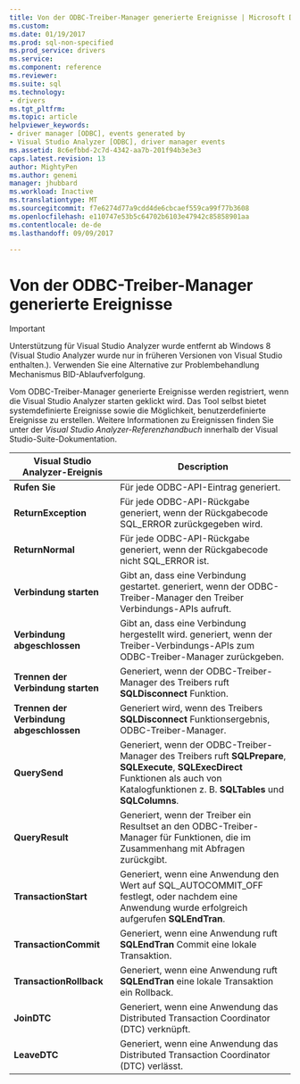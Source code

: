 ```yaml
---
title: Von der ODBC-Treiber-Manager generierte Ereignisse | Microsoft Docs
ms.custom: 
ms.date: 01/19/2017
ms.prod: sql-non-specified
ms.prod_service: drivers
ms.service: 
ms.component: reference
ms.reviewer: 
ms.suite: sql
ms.technology:
- drivers
ms.tgt_pltfrm: 
ms.topic: article
helpviewer_keywords:
- driver manager [ODBC], events generated by
- Visual Studio Analyzer [ODBC], driver manager events
ms.assetid: 8c6efbbd-2c7d-4342-aa7b-201f94b3e3e3
caps.latest.revision: 13
author: MightyPen
ms.author: genemi
manager: jhubbard
ms.workload: Inactive
ms.translationtype: MT
ms.sourcegitcommit: f7e6274d77a9cdd4de6cbcaef559ca99f77b3608
ms.openlocfilehash: e110747e53b5c64702b6103e47942c85858901aa
ms.contentlocale: de-de
ms.lasthandoff: 09/09/2017

---
```

# <a name="events-generated-by-the-odbc-driver-manager"></a>Von der ODBC-Treiber-Manager generierte Ereignisse
> [!IMPORTANT]  
>  Unterstützung für Visual Studio Analyzer wurde entfernt ab Windows 8 (Visual Studio Analyzer wurde nur in früheren Versionen von Visual Studio enthalten.). Verwenden Sie eine Alternative zur Problembehandlung Mechanismus BID-Ablaufverfolgung.  
  
 Vom ODBC-Treiber-Manager generierte Ereignisse werden registriert, wenn die Visual Studio Analyzer starten geklickt wird. Das Tool selbst bietet systemdefinierte Ereignisse sowie die Möglichkeit, benutzerdefinierte Ereignisse zu erstellen. Weitere Informationen zu Ereignissen finden Sie unter der *Visual Studio Analyzer-Referenzhandbuch* innerhalb der Visual Studio-Suite-Dokumentation.  
  
|Visual Studio Analyzer-Ereignis|Description|  
|----------------------------------|-----------------|  
|**Rufen Sie**|Für jede ODBC-API-Eintrag generiert.|  
|**ReturnException**|Für jede ODBC-API-Rückgabe generiert, wenn der Rückgabecode SQL_ERROR zurückgegeben wird.|  
|**ReturnNormal**|Für jede ODBC-API-Rückgabe generiert, wenn der Rückgabecode nicht SQL_ERROR ist.|  
|**Verbindung starten**|Gibt an, dass eine Verbindung gestartet. generiert, wenn der ODBC-Treiber-Manager den Treiber Verbindungs-APIs aufruft.|  
|**Verbindung abgeschlossen**|Gibt an, dass eine Verbindung hergestellt wird. generiert, wenn der Treiber-Verbindungs-APIs zum ODBC-Treiber-Manager zurückgeben.|  
|**Trennen der Verbindung starten**|Generiert, wenn der ODBC-Treiber-Manager des Treibers ruft **SQLDisconnect** Funktion.|  
|**Trennen der Verbindung abgeschlossen**|Generiert wird, wenn des Treibers **SQLDisconnect** Funktionsergebnis, ODBC-Treiber-Manager.|  
|**QuerySend**|Generiert, wenn der ODBC-Treiber-Manager des Treibers ruft **SQLPrepare**, **SQLExecute**, **SQLExecDirect** Funktionen als auch von Katalogfunktionen z. B. **SQLTables** und **SQLColumns**.|  
|**QueryResult**|Generiert, wenn der Treiber ein Resultset an den ODBC-Treiber-Manager für Funktionen, die im Zusammenhang mit Abfragen zurückgibt.|  
|**TransactionStart**|Generiert, wenn eine Anwendung den Wert auf SQL_AUTOCOMMIT_OFF festlegt, oder nachdem eine Anwendung wurde erfolgreich aufgerufen **SQLEndTran**.|  
|**TransactionCommit**|Generiert, wenn eine Anwendung ruft **SQLEndTran** Commit eine lokale Transaktion.|  
|**TransactionRollback**|Generiert, wenn eine Anwendung ruft **SQLEndTran** eine lokale Transaktion ein Rollback.|  
|**JoinDTC**|Generiert, wenn eine Anwendung das Distributed Transaction Coordinator (DTC) verknüpft.|  
|**LeaveDTC**|Generiert, wenn eine Anwendung das Distributed Transaction Coordinator (DTC) verlässt.|


